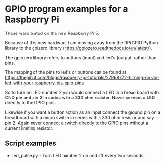 # GPIO program examples for a Raspberry Pi

These were tested on the new Raspberry Pi 5.

Because of this new hardware I am moving away from the RPi.GPIO Python library to the 
gpizero library (https://gpiozero.readthedocs.io/en/latest/).

The gpiozero library refers to buttons (input) and led's (output) rather than pins.

The mapping of the pins to led's or buttons can be found at https://thepihut.com/blogs/raspberry-pi-tutorials/27968772-turning-on-an-led-with-your-raspberry-pis-gpio-pins 

So to turn on LED number 2 you would connect a LED in a bread board with GND pin and pin 2 in series with a 330 ohm resistor. Never connect a LED directly to the GPIO pins.

Likewise if you want a button action as an input connect the ground pin on a breadboard with a micro switch in series with a 330 ohm resistor and say pin 2. Again never connect a switch directly to the GPIO pins without a current limiting resistor. 

## Script examples

- led_pulse.py - Turn LED number 2 on and off every two seconds